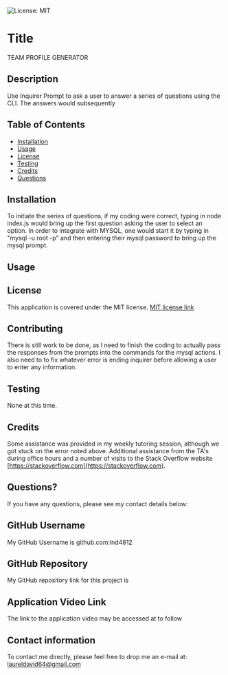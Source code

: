 

![License: MIT](https://img.shields.io/badge/License-MIT-yellow.svg)

# Title

TEAM PROFILE GENERATOR

## Description

Use Inquirer Prompt to ask a user to answer a series of questions using the CLI.  The answers would subsequently 

## Table of Contents

* [Installation](#installation)
* [Usage](#usage)
* [License](#license)
* [Testing](#testing)
* [Credits](#credits)
* [Questions](#questions)

## Installation

To initiate the series of questions, if my coding were correct, typing in node index.js would bring up the first question asking the user to select an option.  In order to integrate with MYSQL, one would start it by typing in "mysql -u root -p" and then entering their mysql password to bring up the mysql prompt.

## Usage



## License

This application is covered under the MIT license.  [MIT license link](https://choosealicense.com/licenses/mit/)

## Contributing

There is still work to be done, as I need to finish the coding to actually pass the responses from the prompts into the commands for the mysql actions. I also need to to fix whatever error is ending inquirer before allowing a user to enter any information.

## Testing

None at this time.

## Credits

Some assistance was provided in my weekly tutoring session, although we got stuck on the error noted above.  Additional assistance from the TA's during office hours and a number of visits to the Stack Overflow website [https://stackoverflow.com](https://stackoverflow.com).

## Questions?

If you have any questions, please see my contact details below:

## GitHub Username

My GitHub Username is github.com:lnd4812

## GitHub Repository

My GitHub repository link for this project is 

## Application Video Link

The link to the application video may be accessed at to follow

## Contact information

To contact me directly, please feel free to drop me an e-mail at: <a hef="mailto:laureldavid64@gmail.com">laureldavid64@gmail.com</a>
